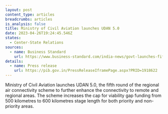 ```yaml
---
layout: post
content_type: articles
breadcrumbs: articles
is_analysis: false
title: Ministry of Civil Aviation launches UDAN 5.0
date: 2023-04-26T19:24:45.546Z
states:
  - Center-State Relations
sources:
  - name: Business Standard
    url: https://www.business-standard.com/india-news/govt-launches-fifth-round-of-regional-air-connectivity-scheme-udan-5-0-123042101190_1.html
details:
  - name: Press release
    url: https://pib.gov.in/PressReleaseIframePage.aspx?PRID=1918622
---
```

Ministry of Civil Aviation launches UDAN 5.0, the fifth round of the regional air connectivity scheme to further enhance the connectivity to remote and regional areas. The scheme increases the cap for viability gap funding from 500 kilometres to 600 kilometres stage length for both priority and non-priority areas.